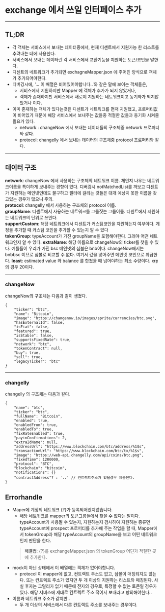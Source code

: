 # exchange 에서 쓰일 인터페이스 추가
---

## TL;DR
- 각 객체는 서비스에서 보내는 데이터중에서, 현재 디센트에서 지원가능 한 리스트를 추려내는 데에 사용한다.
- 서비스에서 보내는 데이터란 각 서비스에서 교환기능을 지원하는 토큰/코인을 말한다.
- 디센트의 네트워크가 추가되면 exchagneMapper.json 에 주어진 양식으로 객체가 추가되어야한다.
- 디버깅시에, '... 이 배열은 비어있어야합니다..'와 같은 말에 보이는 객체들은,
  - 서비스에서 지원하지만 Mapper 에 객체가 추가가 되지 않았거나,
  - 객체가 존재하지만 서비스에서 새로이 지원하는 네트워크이고 동기화가 되지않았거나 이다.
- 이미 존재하는 객체가 있다는것은 디센트가 네트워크를 먼저 지원했고, 프로퍼티값이 비어있기 때문에 해당 서비스에서 보내주는 값들중 적절한 값들과 동기화 시켜줄 필요가 있다.
  - network : changeNow 에서 보내는 데이터들의 구조체중 network 프로퍼티와 같다.
  - protocol: changelly 에서 보내는 데이터의 구조체중 protocol 프로퍼티와 같다.
---
## 데이터 구조

**network**: changeNow 에서 사용하는 구조체의 네트워크 이름. 체인지 나우는 네트워크이름을 특이하게 보내주는 경향이 있다. 디버깅시 notMatchedList를 까보고 디센트가 지원하는 메인넷인데도 불구하고 필터에 걸리는 것들은 대개 예상치 못한 이름을 갖고있는 경우가 많으니 주의.<br>
**protocol**: changelly 에서 사용하는 구조체의 protocol 이름. <br>
**groupName**: 디센트에서 사용하는 네트워크를 그룹짓는 그룹이름. 디센트에서 지원하는 네트워크의 단위로 쓰인다.<br>
**supportCustom**: 해당 네트워크에서 디센트가 커스텀코인을 지원하는지 여부이다. 계정을 추가할 때 커스텀 코인을 추가할 수 있는지 알 수 있다 <br>
**tokenGroup**: typeAccount가 가진 groupName을 포함해야한다. 그래야 어떤 네트워크인지 알 수 있다.
**extraName**: 해당 이름으로 changeNow의 ticker를 찾을 수 있다. 예를들어 우리가 가진 bsc 메인넷의 심볼은 bnb이다. changeNow에서는 bnbbsc 이므로 심볼로 비교할 수 없다. 여기서 값을 넣어주면 메인넷 코인으로 취급한다.
**least**: estimated value 와 balance 를 합쳤을 때 넘어야하는 최소 수량이다. xrp의 경우 20이다.

---
### changeNow
changeNow의 구조체는 다음과 같이 생겼다.
```
{
    "ticker": "btc",
    "name": "Bitcoin",
    "image": "https://changenow.io/images/sprite/currencies/btc.svg",
    "hasExternalId": false,
    "isFiat": false,
    "featured": true,
    "isStable": false,
    "supportsFixedRate": true,
    "network": "btc",
    "tokenContract": null,
    "buy": true,
    "sell": true,
    "legacyTicker": "btc"
}
```
---
### changelly
changelly 의 구조체는 다음과 같다.
```
{
    "name": "btc",
    "ticker": "btc",
    "fullName": "Bitcoin",
    "enabled": true,
    "enabledFrom": true,
    "enabledTo": true,
    "fixRateEnabled": true,
    "payinConfirmations": 2,
    "extraIdName": null,
    "addressUrl": "https://www.blockchain.com/btc/address/%1$s",
    "transactionUrl": "https://www.blockchain.com/btc/tx/%1$s",
    "image": "https://web-api.changelly.com/api/coins/btc.png",
    "fixedTime": 1200000,
    "protocol": "BTC",
    "blockchain": "bitcoin",
    "notifications": {}
    "contractAddress"? : '..' // 컨트렉트주소가 있을경우 제공된다.
}
```
## Errorhandle

- Maper에 계정의 네트워크 {?}가 등록되어있지않습니다.
  - 해당 네트워크를 mapper의 토큰그룹들에서 찾을 수 없다는 말이다. typeAccount가 사용될 수 있는지, 지원하는지 검사하여 지원하는 종류면 typeAccount에 prospect 프로퍼티를 추가해 주는 작업을 할 때, Mapper에서 tokenGroup과 해당 typeAccount의 groupName을 보고 어떤 네트워크인지 판단을 한다. 
  > **해결법**: {?}를 exchangeMapper.json 의 tokenGroup 어딘가 적절한 곳에 추가한다. 
- mock이 아닌 상태에서 이 배열에는 객체가 없어야합니다.
  - protocol 이 mapper에 없고, 컨트렉트 주소도 없고, 심볼이 매칭되지도 않는다. 또는 컨트렉트 주소가 있지만 두 개 이상의 지원하는 리스트와 매칭된다. 사실 후자는 그럴리가 없기 때문에 전자의 경우로, 특정할 수 없는 토큰일 경우가 있다. 해당 서비스에 제대로 컨트렉트 주소 적어서 보내라고 항의해야한다..
- 이름과 네트워크 주소가 같지만..
  - 두 개 이상의 서비스에서 다른 컨트렉트 주소를 보내주는 경우이다.